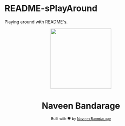 # README-sPlayAround
Playing around with README's. 

<div align="center">
  <a href="https://liyas-thomas.firebaseapp.com"><img src="https://gph.is/YZthaU" width="200"></a>
  <br>
  <h1>Naveen Bandarage</h1>
  <sub>Built with ❤︎ by
  <a href="https://github.com/NaveenBandarage">Naveen Banndarage</a>
	</sub>
</div>
